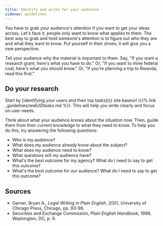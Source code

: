 ```yaml
---
title: Identify and write for your audience
sidenav: guidelines
---
```


You have to grab your audience's attention if you want to get your ideas across. Let's face it, people only want to know what applies to them. The best way to grab and hold someone's attention is to figure out who they are and what they want to know. Put yourself in their shoes; it will give you a new perspective.

Tell your audience why the material is important to them. Say, "If you want a research grant, here's what you have to do." Or, "If you want to mine federal coal, here's what you should know." Or, "If you’re planning a trip to Rwanda, read this first."

## Do your research

Start by [identifying your users and their top tasks]({{ site.baseurl }}{% link _guidelines/web/IDtasks.md %}). This will help you write clearly and focus on user needs.

Think about what your audience knows about the situation now. Then, guide them from their current knowledge to what they need to know. To help you do this, try answering the following questions:

- Who is my audience?
- What does my audience already know about the subject?
- What does my audience need to know?
- What questions will my audience have?
- What's the best outcome for my agency? What do I need to say to get this outcome?
- What's the best outcome for our audience? What do I need to say to get this outcome?

## Sources

- Garner, Bryan A., _Legal Writing in Plain English_, 2001, University of Chicago Press, Chicago, pp. 93-96.
- Securities and Exchange Commission, _Plain English Handbook_, 1998, Washington, DC, p. 9.
